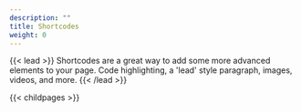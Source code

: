 ```yaml
---
description: ""
title: Shortcodes
weight: 0
---
```


{{< lead >}}
Shortcodes are a great way to add some more advanced elements to your page. Code highlighting, a 'lead' style paragraph, images, videos, and more.
{{< /lead >}}

{{< childpages >}}